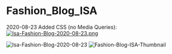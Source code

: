 # Fashion_Blog_ISA

2020-08-23 Added CSS (no Media Queries): <br>
[![Isa-Fashion-Blog-2020-08-23.png](https://i.postimg.cc/mrCjXYzL/Isa-Fashion-Blog-2020-08-23.png)](https://postimg.cc/bGY1d29W)
<br>

<div style="display: inline;">
<img src='https://i.postimg.cc/bGY1d29W/Isa-Fashion-Blog-2020-08-23.png' border='0' alt='Isa-Fashion-Blog-2020-08-23'/>
<img src='https://i.postimg.cc/7fGDLC5Z/Fashion-Blog-ISA-Thumbnail.png' border='0' alt='Fashion-Blog-ISA-Thumbnail'/>
</div>
